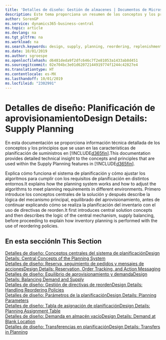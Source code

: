 ```yaml
---
title: 'Detalles de diseño: Gestión de almacenes | Documentos de Microsoft'
description: Este tema proporciona un resumen de los conceptos y los principios que se usan en las características de planificación de suministros en Business Central.
author: SorenGP
ms.service: dynamics365-business-central
ms.topic: article
ms.devlang: na
ms.tgt_pltfrm: na
ms.workload: na
ms.search.keywords: design, supply, planning, reordering, replenishment
ms.date: 10/01/2019
ms.author: sgroespe
ms.openlocfilehash: d6481deda9f2dfc646c7f2e81053a1433ab8d451
ms.sourcegitcommit: 02e704bc3e01d62072144919774f1244c42827e4
ms.translationtype: HT
ms.contentlocale: es-MX
ms.lasthandoff: 10/01/2019
ms.locfileid: "2302991"
---
```

# <a name="design-details-supply-planning"></a><span data-ttu-id="503bb-103">Detalles de diseño: Planificación de aprovisionamiento</span><span class="sxs-lookup"><span data-stu-id="503bb-103">Design Details: Supply Planning</span></span>
<span data-ttu-id="503bb-104">En esta documentación se proporciona información técnica detallada de los conceptos y los principios que se usan en las características de planificación de suministros en [!INCLUDE[d365fin](includes/d365fin_md.md)].</span><span class="sxs-lookup"><span data-stu-id="503bb-104">This documentation provides detailed technical insight to the concepts and principles that are used within the Supply Planning features in [!INCLUDE[d365fin](includes/d365fin_md.md)].</span></span>  

<span data-ttu-id="503bb-105">Explica cómo funciona el sistema de planificación y cómo ajustar los algoritmos para cumplir con los requisitos de planificación en distintos entornos.</span><span class="sxs-lookup"><span data-stu-id="503bb-105">It explains how the planning system works and how to adjust the algorithms to meet planning requirements in different environments.</span></span> <span data-ttu-id="503bb-106">Primero introduce los conceptos centrales de la solución y después describe la lógica del mecanismo principal, equilibrado del aprovisionamiento, antes de continuar explicando cómo se realiza la planificación del inventario con el uso de directivas de reorden.</span><span class="sxs-lookup"><span data-stu-id="503bb-106">It first introduces central solution concepts and then describes the logic of the central mechanism, supply balancing, before proceeding to explain how inventory planning is performed with the use of reordering policies.</span></span>  

## <a name="in-this-section"></a><span data-ttu-id="503bb-107">En esta sección</span><span class="sxs-lookup"><span data-stu-id="503bb-107">In This Section</span></span>  
[<span data-ttu-id="503bb-108">Detalles de diseño: Conceptos centrales del sistema de planificación</span><span class="sxs-lookup"><span data-stu-id="503bb-108">Design Details: Central Concepts of the Planning System</span></span>](design-details-central-concepts-of-the-planning-system.md)  
[<span data-ttu-id="503bb-109">Detalles de diseño: Reserva, seguimiento de pedidos y mensajes de acciones</span><span class="sxs-lookup"><span data-stu-id="503bb-109">Design Details: Reservation, Order Tracking, and Action Messaging</span></span>](design-details-reservation-order-tracking-and-action-messaging.md)  
[<span data-ttu-id="503bb-110">Detalles de diseño: Equilibrio de aprovisionamiento y demanda</span><span class="sxs-lookup"><span data-stu-id="503bb-110">Design Details: Balancing Demand and Supply</span></span>](design-details-balancing-demand-and-supply.md)  
[<span data-ttu-id="503bb-111">Detalles de diseño: Gestión de directivas de reorden</span><span class="sxs-lookup"><span data-stu-id="503bb-111">Design Details: Handling Reordering Policies</span></span>](design-details-handling-reordering-policies.md)  
[<span data-ttu-id="503bb-112">Detalles de diseño: Parámetros de la planificación</span><span class="sxs-lookup"><span data-stu-id="503bb-112">Design Details: Planning Parameters</span></span>](design-details-planning-parameters.md)  
[<span data-ttu-id="503bb-113">Detalles de diseño: Tabla de asignación de planificación</span><span class="sxs-lookup"><span data-stu-id="503bb-113">Design Details: Planning Assignment Table</span></span>](design-details-planning-assignment-table.md)  
[<span data-ttu-id="503bb-114">Detalles de diseño: Demanda en almacén vacío</span><span class="sxs-lookup"><span data-stu-id="503bb-114">Design Details: Demand at Blank Location</span></span>](design-details-demand-at-blank-location.md)  
[<span data-ttu-id="503bb-115">Detalles de diseño: Transferencias en planificación</span><span class="sxs-lookup"><span data-stu-id="503bb-115">Design Details: Transfers in Planning</span></span>](design-details-transfers-in-planning.md)

